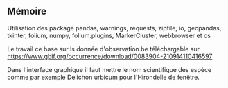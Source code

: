 ## Mémoire
Utilisation des package pandas, warnings, requests, zipfile, io, geopandas, tkinter, folium, numpy, folium.plugins, MarkerCluster, webbrowser et os

Le travail ce base sur ls donnée d'observation.be téléchargable sur https://www.gbif.org/occurrence/download/0083904-210914110416597

Dans l'interface graphique il faut mettre le nom scientifique des espèce comme par exemple Delichon urbicum pour l'Hirondelle de fenêtre.
